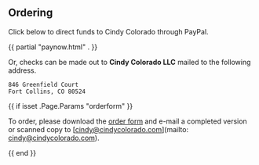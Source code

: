 ## Ordering

Click below to direct funds to Cindy Colorado through PayPal.

{{ partial "paynow.html" . }}

Or, checks can be made out to **Cindy Colorado LLC** mailed to
the following address.

    846 Greenfield Court
    Fort Collins, CO 80524

{{ if isset .Page.Params "orderform" }}

To order, please download the <i class="glyphicon glyphicon-file"></i>[order form]({{.Page.Params.orderform}}) and e-mail a
completed version or scanned copy to [cindy@cindycolorado.com](mailto: cindy@cindycolorado.com).

{{ end }}
